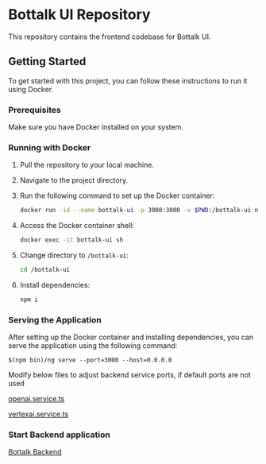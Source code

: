 # Bottalk UI Repository

This repository contains the frontend codebase for Bottalk UI.

## Getting Started

To get started with this project, you can follow these instructions to run it using Docker.

### Prerequisites

Make sure you have Docker installed on your system.

### Running with Docker

1. Pull the repository to your local machine.
2. Navigate to the project directory.
3. Run the following command to set up the Docker container:

    ```bash
    docker run -id --name bottalk-ui -p 3000:3000 -v $PWD:/bottalk-ui node:14-alpine
    ```

4. Access the Docker container shell:

    ```bash
    docker exec -it bottalk-ui sh
    ```

5. Change directory to `/bottalk-ui`:

    ```bash
    cd /bottalk-ui
    ```

6. Install dependencies:

    ```bash
    npm i
    ```

### Serving the Application

After setting up the Docker container and installing dependencies, you can serve the application using the following command:

    $(npm bin)/ng serve --port=3000 --host=0.0.0.0

Modify below files to adjust backend service ports, if default ports are not used

[openai.service.ts](/src/app/services/openai.service.ts)

[vertexai.service.ts](/src/app/services/vertexai.service.ts)

### Start Backend application
[Bottalk Backend](https://github.com/sumant-pangotra/BotTalk-Backend)
